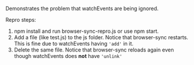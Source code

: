 Demonstrates the problem that watchEvents are being ignored.

Repro steps:

1) npm install and run browser-sync-repro.js or use npm start.
2) Add a file (like test.js) to the js folder. Notice that browser-sync restarts. This is fine due to watchEvents having `'add'` in it.
3) Delete the same file. Notice that browser-sync reloads again even though watchEvents does **not** have `'unlink'`
